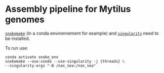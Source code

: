 # Assembly pipeline for Mytilus genomes

[`snakemake`](https://snakemake.readthedocs.io/en/stable/) (in a conda environnement for example) and 
[`singularity`](https://github.com/hpcng/singularity) need to be installed.

To run use:
```
conda activate snake_env
snakemake --use-conda --use-singularity -j {threads} \
--singularity-args "-B /nas_sea:/nas_sea"
```